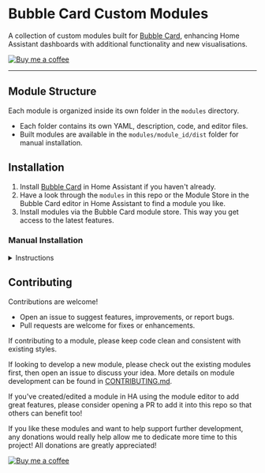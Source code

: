 # Bubble Card Custom Modules

A collection of custom modules built for [Bubble Card](https://github.com/Clooos/Bubble-Card), enhancing Home Assistant dashboards with additional functionality and new visualisations.

[![Buy me a coffee](https://img.shields.io/badge/Buy_me_a_coffee-yellow?logo=buymeacoffee&logoColor=darkred)](https://buymeacoffee.com/lsmarsden)

---

## Module Structure

Each module is organized inside its own folder in the `modules` directory.

- Each folder contains its own YAML, description, code, and editor files.
- Built modules are available in the `modules/module_id/dist` folder for manual installation.

## Installation

1. Install [Bubble Card](https://github.com/Clooos/Bubble-Card) in Home Assistant if you haven't already.
2. Have a look through the `modules` in this repo or the Module Store in the Bubble Card editor in Home Assistant to find a module you like.
3. Install modules via the Bubble Card module store. This way you get access to the latest features.

### Manual Installation

<details><summary>Instructions</summary>
Built modules are available in the <code>modules/module_id/dist</code> folder for manual installation.

Import the module yaml in the module store by using the 'Import from YAML' option, and paste the built
module inside.

</details>

## Contributing

Contributions are welcome!

- Open an issue to suggest features, improvements, or report bugs.
- Pull requests are welcome for fixes or enhancements.

If contributing to a module, please keep code clean and consistent with existing styles.

If looking to develop a new module, please check out the existing modules first,
then open an issue to discuss your idea. More details on module development can be found in
[CONTRIBUTING.md](CONTRIBUTING.md).

If you've created/edited a module in HA using the module editor to add great features, please consider
opening a PR to add it into this repo so that others can benefit too!

If you like these modules and want to help support further development, any donations
would really help allow me to dedicate more time to this project! All donations are greatly appreciated!

[![Buy me a coffee](https://img.shields.io/badge/Buy_me_a_coffee-yellow?logo=buymeacoffee&logoColor=darkred)](https://buymeacoffee.com/lsmarsden)
